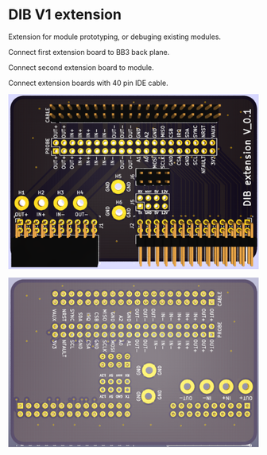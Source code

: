 # DIB V1 extension

Extension for module prototyping, or debuging existing modules.

Connect first extension board to BB3 back plane.

Connect second extension board to module.

Connect extension boards with 40 pin IDE cable.

![Front](pic/DIB_V1_extension_front.png)

![Back](pic/DIB_V1_extension_back.png)
